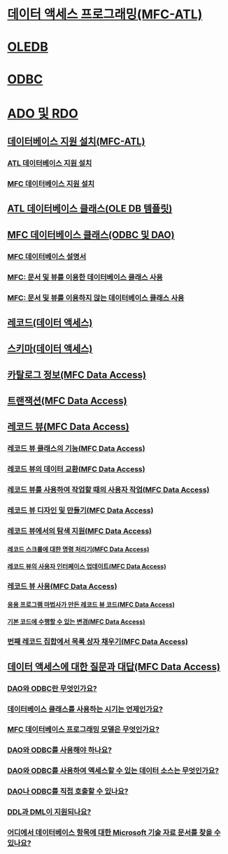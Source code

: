 # [데이터 액세스 프로그래밍(MFC-ATL)](data-access-programming-mfc-atl.md)
# [OLEDB](oledb/toc.md)
# [ODBC](odbc/toc.md)
# [ADO 및 RDO](ado-rdo/toc.md)
## [데이터베이스 지원 설치(MFC-ATL)](installing-database-support-mfc-atl.md)
### [ATL 데이터베이스 지원 설치](installing-atl-database-support.md)
### [MFC 데이터베이스 지원 설치](installing-mfc-database-support.md)
## [ATL 데이터베이스 클래스(OLE DB 템플릿)](atl-database-classes-ole-db-templates.md)
## [MFC 데이터베이스 클래스(ODBC 및 DAO)](mfc-database-classes-odbc-and-dao.md)
### [MFC 데이터베이스 설명서](mfc-database-documentation.md)
### [MFC: 문서 및 뷰를 이용한 데이터베이스 클래스 사용](mfc-using-database-classes-with-documents-and-views.md)
### [MFC: 문서 및 뷰를 이용하지 않는 데이터베이스 클래스 사용](mfc-using-database-classes-without-documents-and-views.md)
## [레코드(데이터 액세스)](record-mfc-data-access.md)
## [스키마(데이터 액세스)](schema-mfc-data-access.md)
## [카탈로그 정보(MFC Data Access)](catalog-information-mfc-data-access.md)
## [트랜잭션(MFC Data Access)](transactions-mfc-data-access.md)
## [레코드 뷰(MFC Data Access)](record-views-mfc-data-access.md)
### [레코드 뷰 클래스의 기능(MFC Data Access)](features-of-record-view-classes-mfc-data-access.md)
### [레코드 뷰의 데이터 교환(MFC Data Access)](data-exchange-for-record-views-mfc-data-access.md)
### [레코드 뷰를 사용하여 작업할 때의 사용자 작업(MFC Data Access)](your-role-in-working-with-a-record-view-mfc-data-access.md)
### [레코드 뷰 디자인 및 만들기(MFC Data Access)](designing-and-creating-a-record-view-mfc-data-access.md)
### [레코드 뷰에서의 탐색 지원(MFC Data Access)](supporting-navigation-in-a-record-view-mfc-data-access.md)
#### [레코드 스크롤에 대한 명령 처리기(MFC Data Access)](command-handlers-for-record-scrolling-mfc-data-access.md)
#### [레코드 뷰의 사용자 인터페이스 업데이트(MFC Data Access)](user-interface-updating-for-record-views-mfc-data-access.md)
### [레코드 뷰 사용(MFC Data Access)](using-a-record-view-mfc-data-access.md)
#### [응용 프로그램 마법사가 만든 레코드 뷰 코드(MFC Data Access)](record-view-code-created-by-application-wizard-mfc-data-access.md)
#### [기본 코드에 수행할 수 있는 변경(MFC Data Access)](changes-you-might-make-to-the-default-code-mfc-data-access.md)
### [번째 레코드 집합에서 목록 상자 채우기(MFC Data Access)](filling-a-list-box-from-a-second-recordset-mfc-data-access.md)
## [데이터 액세스에 대한 질문과 대답(MFC Data Access)](data-access-frequently-asked-questions-mfc-data-access.md)
### [DAO와 ODBC란 무엇인가요?](what-are-dao-and-odbc-q.md)
### [데이터베이스 클래스를 사용하는 시기는 언제인가요?](when-should-i-use-the-database-classes-q.md)
### [MFC 데이터베이스 프로그래밍 모델은 무엇인가요?](what-is-the-mfc-database-programming-model-q.md)
### [DAO와 ODBC를 사용해야 하나요?](should-i-use-dao-or-odbc-q.md)
### [DAO와 ODBC를 사용하여 액세스할 수 있는 데이터 소스는 무엇인가요?](what-data-sources-can-i-access-with-dao-and-odbc-q.md)
### [DAO나 ODBC를 직접 호출할 수 있나요?](can-i-call-dao-or-odbc-directly-q.md)
### [DDL과 DML이 지원되나요?](are-ddl-and-dml-supported-q.md)
### [어디에서 데이터베이스 항목에 대한 Microsoft 기술 자료 문서를 찾을 수 있나요?](where-can-i-find-microsoft-knowledge-base-articles-on-database-topics-q.md)
